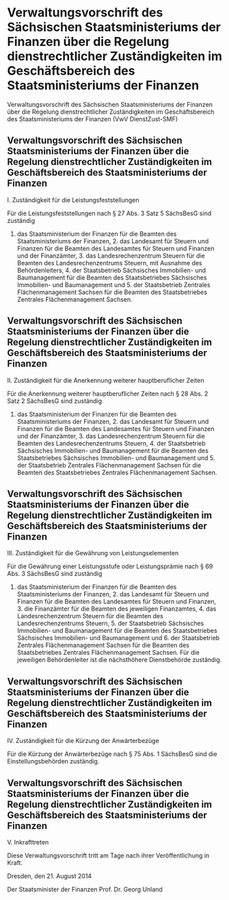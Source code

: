 # Verwaltungsvorschrift des Sächsischen Staatsministeriums der Finanzen über die Regelung dienstrechtlicher Zuständigkeiten im Geschäftsbereich des Staatsministeriums der Finanzen 



Verwaltungsvorschrift des Sächsischen Staatsministeriums der Finanzen über die Regelung dienstrechtlicher Zuständigkeiten im Geschäftsbereich des Staatsministeriums der Finanzen (VwV DienstZust-SMF)

## Verwaltungsvorschrift des Sächsischen Staatsministeriums der Finanzen über die Regelung dienstrechtlicher Zuständigkeiten im Geschäftsbereich des Staatsministeriums der Finanzen 

 I. Zuständigkeit für die Leistungsfeststellungen

Für die Leistungsfeststellungen nach § 27 Abs. 3 Satz 5 
            SächsBesG sind zuständig

1. das Staatsministerium der Finanzen für die Beamten des Staatsministeriums der Finanzen, 2. das Landesamt für Steuern und Finanzen für die Beamten des Landesamtes für Steuern und Finanzen und der Finanzämter, 3. das Landesrechenzentrum Steuern für die Beamten des Landesrechenzentrums Steuern, mit Ausnahme des Behördenleiters, 4. der Staatsbetrieb Sächsisches Immobilien- und Baumanagement für die Beamten des Staatsbetriebes Sächsisches Immobilien- und Baumanagement und 5. der Staatsbetrieb Zentrales Flächenmanagement Sachsen für die Beamten des Staatsbetriebes Zentrales Flächenmanagement Sachsen. 
## Verwaltungsvorschrift des Sächsischen Staatsministeriums der Finanzen über die Regelung dienstrechtlicher Zuständigkeiten im Geschäftsbereich des Staatsministeriums der Finanzen 

 II. Zuständigkeit für die Anerkennung weiterer hauptberuflicher Zeiten

Für die Anerkennung weiterer hauptberuflicher Zeiten nach § 28 Abs. 2 Satz 2 
            SächsBesG sind zuständig

1. das Staatsministerium der Finanzen für die Beamten des Staatsministeriums der Finanzen, 2. das Landesamt für Steuern und Finanzen für die Beamten des Landesamtes für Steuern und Finanzen und der Finanzämter, 3. das Landesrechenzentrum Steuern für die Beamten des Landesrechenzentrums Steuern, 4. der Staatsbetrieb Sächsisches Immobilien- und Baumanagement für die Beamten des Staatsbetriebes Sächsisches Immobilien- und Baumanagement und 5. der Staatsbetrieb Zentrales Flächenmanagement Sachsen für die Beamten des Staatsbetriebes Zentrales Flächenmanagement Sachsen. 
## Verwaltungsvorschrift des Sächsischen Staatsministeriums der Finanzen über die Regelung dienstrechtlicher Zuständigkeiten im Geschäftsbereich des Staatsministeriums der Finanzen 

 III. Zuständigkeit für die Gewährung von Leistungselementen

Für die Gewährung einer Leistungsstufe oder Leistungsprämie nach § 69 Abs. 3 
            SächsBesG sind zuständig

1. das Staatsministerium der Finanzen für die Beamten des Staatsministeriums der Finanzen, 2. das Landesamt für Steuern und Finanzen für die Beamten des Landesamtes für Steuern und Finanzen, 3. die Finanzämter für die Beamten des jeweiligen Finanzamtes, 4. das Landesrechenzentrum Steuern für die Beamten des Landesrechenzentrums Steuern, 5. der Staatsbetrieb Sächsisches Immobilien- und Baumanagement für die Beamten des Staatsbetriebes Sächsisches Immobilien- und Baumanagement und 6. der Staatsbetrieb Zentrales Flächenmanagement Sachsen für die Beamten des Staatsbetriebes Zentrales Flächenmanagement Sachsen. Für die jeweiligen Behördenleiter ist die nächsthöhere Dienstbehörde zuständig.


## Verwaltungsvorschrift des Sächsischen Staatsministeriums der Finanzen über die Regelung dienstrechtlicher Zuständigkeiten im Geschäftsbereich des Staatsministeriums der Finanzen 

 IV. Zuständigkeit für die Kürzung der Anwärterbezüge

Für die Kürzung der Anwärterbezüge nach § 75 Abs. 1 
            SächsBesG sind die Einstellungsbehörden zuständig.


## Verwaltungsvorschrift des Sächsischen Staatsministeriums der Finanzen über die Regelung dienstrechtlicher Zuständigkeiten im Geschäftsbereich des Staatsministeriums der Finanzen 

 V. Inkrafttreten

Diese Verwaltungsvorschrift tritt am Tage nach ihrer Veröffentlichung in Kraft.

Dresden, den 21. August 2014

Der Staatsminister der Finanzen
               Prof. Dr. Georg Unland

